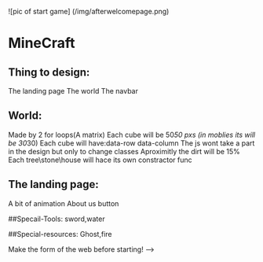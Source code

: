 ![pic of start game] (/img/afterwelcomepage.png)

# MineCraft

## Thing to design:

The landing page
The world
The navbar

## World:
Made by 2 for loops(A matrix)
Each cube will be 50*50 pxs (in moblies its will be 30*30)
Each cube will have:data-row data-column
The js wont take a part in the design but only to change classes
Aproximitly the dirt will be 15%
Each tree\stone\house will hace its own constractor func

## The landing page:
A bit of animation
About us button

##Specail-Tools:
sword,water

##Special-resources:
Ghost,fire

Make the form of the web before starting! -->
